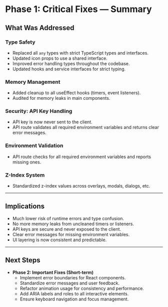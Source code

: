 # Phase 1: Critical Fixes — Summary

## What Was Addressed

### Type Safety

- Replaced all `any` types with strict TypeScript types and interfaces.
- Updated icon props to use a shared interface.
- Improved error handling types throughout the codebase.
- Updated hooks and service interfaces for strict typing.

### Memory Management

- Added cleanup to all useEffect hooks (timers, event listeners).
- Audited for memory leaks in main components.

### Security: API Key Handling

- API key is now never sent to the client.
- API route validates all required environment variables and returns clear error messages.

### Environment Validation

- API route checks for all required environment variables and reports missing ones.

### Z-Index System

- Standardized z-index values across overlays, modals, dialogs, etc.

---

## Implications

- Much lower risk of runtime errors and type confusion.
- No more memory leaks from uncleaned timers or listeners.
- API keys are secure and never exposed to the client.
- Clear error messages for missing environment variables.
- UI layering is now consistent and predictable.

---

## Next Steps

- **Phase 2: Important Fixes (Short-term)**
  - Implement error boundaries for React components.
  - Standardize error messages and user feedback.
  - Refactor animation usage for consistency and performance.
  - Add ARIA labels and roles to all interactive elements.
  - Ensure keyboard navigation and focus management.
